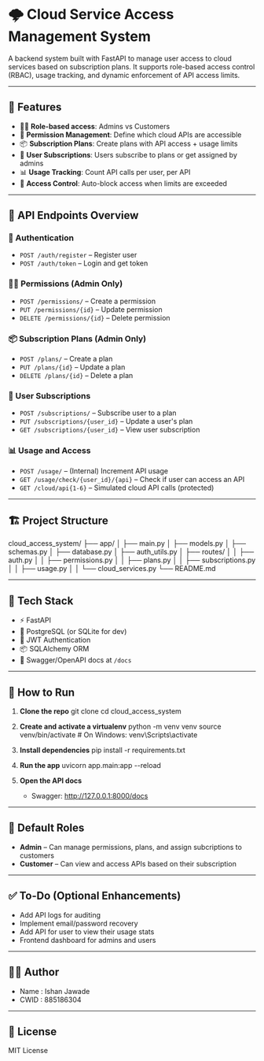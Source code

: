 # 🌩️ Cloud Service Access Management System

A backend system built with FastAPI to manage user access to cloud services based on subscription plans. It supports role-based access control (RBAC), usage tracking, and dynamic enforcement of API access limits.

---

## 🚀 Features

- 🧑‍💼 **Role-based access**: Admins vs Customers
- 📜 **Permission Management**: Define which cloud APIs are accessible
- 📦 **Subscription Plans**: Create plans with API access + usage limits
- 👥 **User Subscriptions**: Users subscribe to plans or get assigned by admins
- 📊 **Usage Tracking**: Count API calls per user, per API
- 🔐 **Access Control**: Auto-block access when limits are exceeded

---

## 📁 API Endpoints Overview

### 🔐 Authentication
- `POST /auth/register` – Register user
- `POST /auth/token` – Login and get token

### 🧑‍💼 Permissions (Admin Only)
- `POST /permissions/` – Create a permission
- `PUT /permissions/{id}` – Update permission
- `DELETE /permissions/{id}` – Delete permission

### 📦 Subscription Plans (Admin Only)
- `POST /plans/` – Create a plan
- `PUT /plans/{id}` – Update a plan
- `DELETE /plans/{id}` – Delete a plan

### 👤 User Subscriptions
- `POST /subscriptions/` – Subscribe user to a plan
- `PUT /subscriptions/{user_id}` – Update a user's plan
- `GET /subscriptions/{user_id}` – View user subscription

### 📊 Usage and Access
- `POST /usage/` – (Internal) Increment API usage
- `GET /usage/check/{user_id}/{api}` – Check if user can access an API
- `GET /cloud/api{1-6}` – Simulated cloud API calls (protected)

---

## 🏗️ Project Structure

cloud_access_system/
├── app/
│   ├── main.py
│   ├── models.py
│   ├── schemas.py
│   ├── database.py
│   ├── auth_utils.py
│   ├── routes/
│   │   ├── auth.py
│   │   ├── permissions.py
│   │   ├── plans.py
│   │   ├── subscriptions.py
│   │   ├── usage.py
│   │   └── cloud_services.py
└── README.md

---

## 💾 Tech Stack

- ⚡ FastAPI
- 🐘 PostgreSQL (or SQLite for dev)
- 🔐 JWT Authentication
- 📦 SQLAlchemy ORM
- 📄 Swagger/OpenAPI docs at `/docs`

---

## 🧪 How to Run

1. **Clone the repo**
   git clone <your-repo-url>
   cd cloud_access_system

2. **Create and activate a virtualenv**
   python -m venv venv
   source venv/bin/activate  # On Windows: venv\Scripts\activate

3. **Install dependencies**
   pip install -r requirements.txt

4. **Run the app**
   uvicorn app.main:app --reload

5. **Open the API docs**
   - Swagger: http://127.0.0.1:8000/docs

---

## 🔑 Default Roles

- **Admin** – Can manage permissions, plans, and assign subcriptions to customers
- **Customer** – Can view and access APIs based on their subscription

---

## ✅ To-Do (Optional Enhancements)

- Add API logs for auditing
- Implement email/password recovery
- Add API for user to view their usage stats
- Frontend dashboard for admins and users

---

## 👨‍💻 Author

- Name : Ishan Jawade 
- CWID : 885186304 

---

## 📜 License

MIT License
